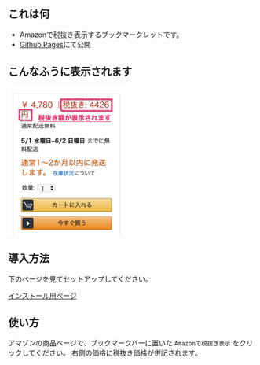## これは何

* Amazonで税抜き表示するブックマークレットです。
* [Github Pages](https://equinox79.github.io/amazon-de-zeinuki-bookmarklet/)にて公開

## こんなふうに表示されます

<img src="misc/pict/sc1.png" width="240px" />

## 導入方法

下のページを見てセットアップしてください。

[インストール用ページ](misc/install.html)

## 使い方

アマゾンの商品ページで、ブックマークバーに置いた `Amazonで税抜き表示` をクリックしてください。
右側の価格に税抜き価格が併記されます。
